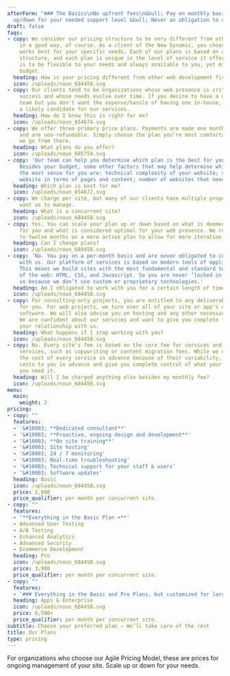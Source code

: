 ```yaml
---
afterForm: "### The Basics\nNo upfront fees\n&bull; Pay on monthly basis\n\nScale
  up/down for your needed support level &bull; Never an obligation to continue "
draft: false
faqs:
- copy: We consider our pricing structure to be very different from other firms –
    in a good way, of course. As a client of the New Dynamic, you choose a plan that
    works best for your specific needs. Each of our plans is based on a monthly fee
    structure, and each plan is unique in the level of service it offers. Our goal
    is to be flexible to your needs and always available to you, yet mindful of your
    budget.
  heading: How is your pricing different from other web development firms?
  icon: /uploads/noun_684458.svg
- copy: Our clients tend to be organizations whose web presence is critical to their
    success and whose needs evolve over time. If you desire to have a dedicated web
    team but you don't want the expense/hassle of having one in-house, then you are
    a likely candidate for our services.
  heading: How do I know this is right for me?
  icon: /uploads/noun_654674.svg
- copy: We offer three primary price plans. Payments are made one month in advance
    and are non-refundable. Simply choose the plan you’re most comfortable with, and
    we go from there.
  heading: What plans do you offer?
  icon: /uploads/noun_685754.svg
- copy: 'Our team can help you determine which plan is the best for your organization.
    Besides your budget, some other factors that may help determine which plan makes
    the most sense for you are: technical complexity of your website; size of your
    website in terms of pages and content; number of websites that need to be managed.'
  heading: Which plan is best for me?
  icon: /uploads/noun_654672.svg
- copy: We charge per site, but many of our clients have multiple properties they
    want us to manage.
  heading: What is a concurrent site?
  icon: /uploads/noun_684458.svg
- copy: Yes. You can scale your plan up or down based on what is deemed manageable
    for you and what is considered optimal for your web presence. We recommend seven
    to twelve months on a more active plan to allow for more iteration and observation.
  heading: Can I change plans?
  icon: /uploads/noun_684458.svg
- copy: 'No. You pay on a per-month basis and are never obligated to continue working
    with us. Our platform of services is based on modern tools of application development.
    This means we build sites with the most fundamental and standard technologies
    of the web: HTML, CSS, and Javascript. So you are never ‘locked in’ to work with
    us because we don’t use custom or proprietary technologies.'
  heading: Am I obligated to work with you for a certain length of time?
  icon: /uploads/noun_684458.svg
- copy: For consulting-only projects, you are entitled to any deliverables we've created
    for you. For web projects, we turn over all of your site or app's content and
    software. We will also advise you on hosting and any other necessary services.
    We are confident about our services and want to give you complete freedom over
    your relationship with us.
  heading: What happens if I stop working with you?
  icon: /uploads/noun_684458.svg
- copy: No. Every site's fee is based on the core fee for services and any add-on
    services, such as copywriting or content migration fees. While we can't publish
    the cost of every service in advance because of their variability, we quote those
    costs to you in advance and give you complete control of what your need, when
    you need it.
  heading: Will I be charged anything else besides my monthly fee?
  icon: /uploads/noun_684458.svg
menu:
  main:
    weight: 2
pricing:
- copy: ""
  features:
  - '&#10003; **Dedicated consultant**'
  - '&#10003; **Proactive, ongoing design and development**'
  - '&#10003; **On site training**'
  - '&#10003; Site hosting'
  - '&#10003; 24 / 7 monitoring'
  - '&#10003; Real-time troubleshooting'
  - '&#10003; Technical support for your staff & users'
  - '&#10003; Software updates'
  heading: Basic
  icon: /uploads/noun_684458.svg
  price: 2,600
  price_qualifier: per month per concurrent site.
- copy: ""
  features:
  - '**Everything in the Basic Plan +**'
  - Advanced User Testing
  - A/B Testing
  - Enhanced Analytics
  - Advanced Security
  - Ecommerce Development
  heading: Pro
  icon: /uploads/noun_684458.svg
  price: 3,900
  price_qualifier: per month per concurrent site.
- copy: ""
  features:
  - '### Everything in the Basic and Pro Plans, but customized for larger projects or web apps.'
  heading: Apps & Enterprise
  icon: /uploads/noun_684458.svg
  price: 6,500+
  price_qualifier: per month per concurrent site.
subtitle: Choose your preferred plan – We’ll take care of the rest
title: Our Plans
type: pricing
---
```

For organizations who choose our Agile Pricing Model, these are prices for ongoing management of your site. Scale up or down for your needs.


<!-- Pricing within the website industry can be wildly variant, confusing and inequitable for organizations. That’s why we’ve taken a new approach to pricing. We offer three unique monthly plans that allow us to be responsive to your needs, yet mindful of your budget. -->
